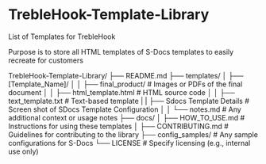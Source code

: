 # TrebleHook-Template-Library
List of Templates for TrebleHook

Purpose is to store all HTML templates of S-Docs templates to easily recreate for customers

TrebleHook-Template-Library/
├── README.md
├── templates/
│   ├── [Template_Name]/
│   │   ├── final_product/           # Images or PDFs of the final document
│   │   ├── html_template.html       # HTML source code
│   │   ├── text_template.txt        # Text-based template
|   |   ├── Sdocs Template Details   # Screen shot of SDocs Template Configuration
│   │   └── notes.md                 # Any additional context or usage notes
├── docs/
│   ├── HOW_TO_USE.md                # Instructions for using these templates
│   ├── CONTRIBUTING.md              # Guidelines for contributing to the library
├── config_samples/                  # Any sample configurations for S-Docs
└── LICENSE                          # Specify licensing (e.g., internal use only)

